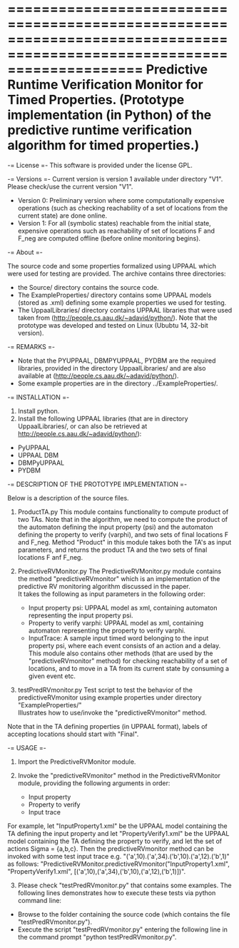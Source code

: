 ========================================================================================================================
Predictive Runtime Verification Monitor for Timed Properties.
(Prototype implementation (in Python) of the predictive runtime verification algorithm for timed properties.) 
========================================================================================================================
-= License =-
This software is provided under the license GPL.

-= Versions =-
Current version is version 1 available under directory "V1". 
Please check/use the current version "V1".
    
- Version 0: Preliminary version where some computationally expensive operations (such as checking reachability of a set of locations from the current state) are done online.
- Version 1: For all (symbolic states) reachable from the initial state, expensive operations such as reachability of set of locations F and F_neg are computed offline (before online monitoring begins).  	

-= About =-

The source code and some properties formalized using UPPAAL which were used for testing are provided. 
The archive contains three directories:
- the  Source/ directory contains the source code. 
- The ExampleProperties/ directory contains some UPPAAL models (stored as .xml) defining some example properties we used for testing. 
- The UppaalLibraries/ directory contains UPPAAL libraries that were used taken from  (http://people.cs.aau.dk/~adavid/python/).
Note that the prototype was developed and tested on Linux (Ububtu 14, 32-bit version). 

-= REMARKS =-

- Note that the PYUPPAAL, DBMPYUPPAAL, PYDBM are the required libraries, provided in the directory UppaalLibraries/ and are also available at 
 (http://people.cs.aau.dk/~adavid/python/).
- Some example properties are in the directory ../ExampleProperties/.

-= INSTALLATION =-

1. Install python.
2. Install the following UPPAAL libraries (that are in directory UppaalLibraries/, or can also be retrieved at http://people.cs.aau.dk/~adavid/python/):
- PyUPPAAL
- UPPAAL DBM
- DBMPyUPPAAL
- PYDBM

-= DESCRIPTION OF THE PROTOTYPE IMPLEMENTATION =-

Below is a description of the source files.

1. ProductTA.py
   This module contains functionality to compute product of two TAs. Note that in the algorithm, we need to compute the product of the automaton defining the input property (psi) and the 
   automaton defining the property to verify (varphi), and two sets of final locations F and F_neg. Method "Product" in this module takes both the TA's as input parameters, 
   and returns the product TA and the two sets of final locations F anf F_neg.      
   
2. PredictiveRVMonitor.py
   The PredictiveRVMonitor.py module contains the method "predictiveRVmonitor" which is an implementation of the predictive RV monitoring algorithm discussed in the paper.  
   It takes the following as input parameters in the following order:
	- Input property psi: UPPAAL model as xml, containing automaton representing the input property psi.
    - Property to verify varphi: UPPAAL model as xml, containing automaton representing the property to verify varphi.
    - InputTrace: A sample input timed word belonging to the input property psi, where each event consists of an action and a delay. 
This module also contains other methods (that are used by the "predictiveRVmonitor" method) for checking reachability of a set of locations, and to move in a TA from its current state by consuming a given event etc.   	

3. testPredRVmonitor.py
   Test script to test the behavior of the predictiveRVmonitor using example properties under directory "ExampleProperties/"  
   Illustrates how to use/invoke the "predictiveRVmonitor" method. 

Note that in the TA defining properties (in UPPAAL format), labels of accepting locations should start with "Final". 	


-= USAGE =-

1. Import the PredictiveRVMonitor module.

2. Invoke the "predictiveRVmonitor" method in the PredictiveRVMonitor module, providing the following arguments in order:
   - Input property 
   - Property to verify
   - Input trace
   
 For example, let "InputProperty1.xml" be the UPPAAL model containing the TA defining the input property and let "PropertyVerify1.xml" be the UPPAAL model containing the TA defining the property to verify, 
 and let the set of actions Sigma = {a,b,c}. 
 Then the predictiveRVmonitor method can be invoked with some test input trace e.g. "('a',10).('a',34).('b',10).('a',12).('b',1)" as follows: 
 "PredictiveRVMonitor.predictiveRVmonitor("InputProperty1.xml", "PropertyVerify1.xml", [('a',10),('a',34),('b',10),('a',12),('b',1)])".  
 
3. Please check "testPredRVmonitor.py" that contains some examples. The following lines demonstrates how to execute these tests via python command line:

 - Browse to the folder containing the source code (which contains the file "testPredRVmonitor.py").
 - Execute the script "testPredRVmonitor.py" entering the following line in the command prompt "python testPredRVmonitor.py". 


